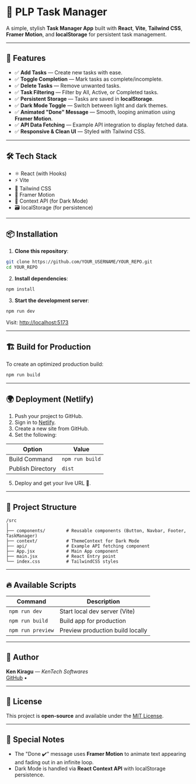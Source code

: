
# 📝 PLP Task Manager

A simple, stylish **Task Manager App** built with **React**, **Vite**, **Tailwind CSS**, **Framer Motion**, and **localStorage** for persistent task management.

---

## 🚀 Features

- ✅ **Add Tasks** — Create new tasks with ease.
- ✅ **Toggle Completion** — Mark tasks as complete/incomplete.
- ✅ **Delete Tasks** — Remove unwanted tasks.
- ✅ **Task Filtering** — Filter by All, Active, or Completed tasks.
- ✅ **Persistent Storage** — Tasks are saved in **localStorage**.
- ✅ **Dark Mode Toggle** — Switch between light and dark themes.
- ✅ **Animated "Done" Message** — Smooth, looping animation using **Framer Motion**.
- ✅ **API Data Fetching** — Example API integration to display fetched data.
- ✅ **Responsive & Clean UI** — Styled with Tailwind CSS.

---

## 🛠️ Tech Stack

- ⚛️ React (with Hooks)
- ⚡ Vite
- 💨 Tailwind CSS
- 🎨 Framer Motion
- 🌙 Context API (for Dark Mode)
- 🗃️ localStorage (for persistence)

---

## 📦 Installation

1. **Clone this repository**:

```bash
git clone https://github.com/YOUR_USERNAME/YOUR_REPO.git
cd YOUR_REPO
```

2. **Install dependencies**:

```bash
npm install
```

3. **Start the development server**:

```bash
npm run dev
```

Visit: [http://localhost:5173](http://localhost:5173)

---

## 🏗️ Build for Production

To create an optimized production build:

```bash
npm run build
```

---

## 🌍 Deployment (Netlify)

1. Push your project to GitHub.
2. Sign in to [Netlify](https://app.netlify.com).
3. Create a new site from GitHub.
4. Set the following:

| Option             | Value          |
|------------------|---------------|
| Build Command     | `npm run build` |
| Publish Directory | `dist`        |

5. Deploy and get your live URL 🎉.

---

## 🌟 Project Structure

```
/src
│
├── components/        # Reusable components (Button, Navbar, Footer, TaskManager)
├── context/           # ThemeContext for Dark Mode
├── api/               # Example API fetching component
├── App.jsx            # Main App component
├── main.jsx           # React Entry point
└── index.css          # TailwindCSS styles
```

---

## 🔥 Available Scripts

| Command          | Description                        |
|-----------------|------------------------------------|
| `npm run dev`    | Start local dev server (Vite)      |
| `npm run build`  | Build app for production          |
| `npm run preview`| Preview production build locally  |

---

## 🤝 Author

**Ken Kiragu** — _KenTech Softwares_  
[GitHub](https://github.com/CrazyCoder254) • 

---

## 📜 License

This project is **open-source** and available under the [MIT License](LICENSE).

---

## 🎨 Special Notes

- The "Done ✔️" message uses **Framer Motion** to animate text appearing and fading out in an infinite loop.
- Dark Mode is handled via **React Context API** with localStorage persistence.

